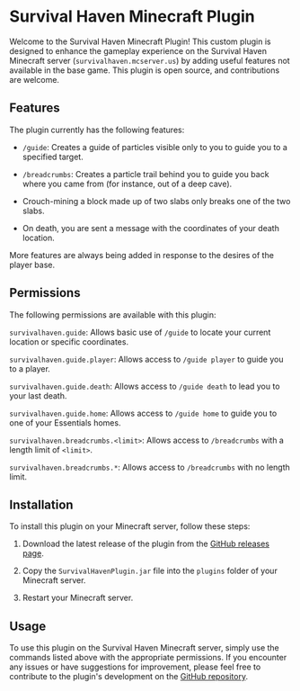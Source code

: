 # Survival Haven Minecraft Plugin

Welcome to the Survival Haven Minecraft Plugin! This custom plugin is designed to enhance the gameplay experience on the 
Survival Haven Minecraft server (`survivalhaven.mcserver.us`) by adding useful features not available in the base game. 
This plugin is open source, and contributions are welcome.

## Features

The plugin currently has the following features:

- `/guide`: Creates a guide of particles visible only to you to guide you to a specified target.

- `/breadcrumbs`: Creates a particle trail behind you to guide you back where you came from 
(for instance, out of a deep cave).

- Crouch-mining a block made up of two slabs only breaks one of the two slabs.

- On death, you are sent a message with the coordinates of your death location.

More features are always being added in response to the desires of the player base.

## Permissions

The following permissions are available with this plugin:

`survivalhaven.guide`: Allows basic use of `/guide` to locate your current location 
or specific coordinates.

`survivalhaven.guide.player`: Allows access to `/guide player` to guide you to a player.

`survivalhaven.guide.death`: Allows access to `/guide death` to lead you to your last death.

`survivalhaven.guide.home`: Allows access to `/guide home` to guide you to one of your Essentials homes.

`survivalhaven.breadcrumbs.<limit>`: Allows access to `/breadcrumbs` with a length limit of `<limit>`.

`survivalhaven.breadcrumbs.*`: Allows access to `/breadcrumbs` with no length limit.

## Installation

To install this plugin on your Minecraft server, follow these steps:

1. Download the latest release of the plugin from the [GitHub releases page](https://github.com/FreshLlamanade/SurvivalHavenPlugin/releases).

2. Copy the `SurvivalHavenPlugin.jar` file into the `plugins` folder of your Minecraft server.

3. Restart your Minecraft server.

## Usage

To use this plugin on the Survival Haven Minecraft server, simply use the commands listed above with the appropriate 
permissions. If you encounter any issues or have suggestions for improvement, please feel free to contribute to the 
plugin's development on the [GitHub repository](https://github.com/FreshLlamanade/SurvivalHavenPlugin).
